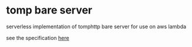# tomp bare server
serverless implementation of tomphttp bare server for use on aws lambda

see the specification [here](https://github.com/tomphttp/specifications/blob/master/BareServer.md)
